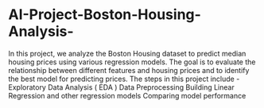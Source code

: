 # AI-Project-Boston-Housing-Analysis-
In this project, we analyze the Boston Housing dataset to predict median housing prices using various regression models. The goal is to evaluate the relationship between different features and housing prices and to identify the best model for predicting prices.
The steps in this project include - 
Exploratory Data Analysis ( EDA )
Data Preprocessing
Building Linear Regression and other regression models
Comparing model performance
